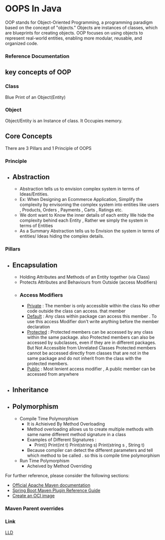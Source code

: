 # OOPS In Java

OOP stands for Object-Oriented Programming, a 
programming paradigm based on the concept of "objects."
Objects are instances of classes, which are blueprints
for creating objects. OOP focuses on using objects to
represent real-world entities, enabling more modular,
reusable, and organized code.


### Reference Documentation
## key concepts of OOP

### Class
Blue Print of an Object(Entity)
### Object
Object/Entity is an Instance of class. It Occupies memory.

## Core Concepts

There are 3 Pillars and 1 Principle of OOPS

### Principle
- Abstraction
  - 
    - Abstraction tells us to envision complex system in terms of 
        Ideas/Entities.
    - Ex: When Designing an Ecommerce Application, Simplify the 
          complexity by envisoning the complex system into entities
          like users , Products, Orders , Payments , Carts , Ratings etc.
    - We dont want to Know the inner details of each entity 
          We hide the complexity behind each Entity , Rather we simply 
        the system in terms of Entities
    - As a Summary Abstraction tells us to Envision the system 
  in terms of entities/ Ideas hiding the complex details.


### Pillars
- Encapsulation
  - 
  - Holding Attributes and Methods of an Entity together (via Class)
  - Protects Attributes and Behaviours from Outside (access Modifiers)
  - ### Access Modifiers
    - [Private]() : The member is only
      accessible within the class No other
      code outside the class can access.
      that member
    - [Default]() : Any class within package can access
      this member . To use this access Modifier don't write anything
      before the member declaration
    - [Protected]() : Protected members can be accessed by any class within the same package.
      also  Protected members can also be accessed by subclasses, even if they are
     in different packages. But Not Accessible from Unrelated Classes Protected
     members cannot be accessed directly from classes that are not in the same package and do not 
      inherit from the class with the protected members.
    - [Public]() : Most lenient access modifier , A public member can be accessed
      from anywhere
- Inheritance
  - 
- ## Polymorphism
  - Compile Time Polymorphism
    - It is Achieived By Method Overloading
    - Method overloading allows us to
      create multiple methods with
      same name different method
      signature in a class
    - Examples of Different Signatures : 
      - Print() Print(int t) Print(string s) Print(string s , String t)
    - Because compiler can detect the
      different parameters and tell which
      method to be called . so this is
      compile time polymorphism
  - Run Time Polymorphism
    - Acheived by Method Overriding
  

For further reference, please consider the following sections:

* [Official Apache Maven documentation](https://maven.apache.org/guides/index.html)
* [Spring Boot Maven Plugin Reference Guide](https://docs.spring.io/spring-boot/3.3.4/maven-plugin)
* [Create an OCI image](https://docs.spring.io/spring-boot/3.3.4/maven-plugin/build-image.html)

### Maven Parent overrides

### Link

[LLD](https://github.com/ashishps1/awesome-low-level-design)

